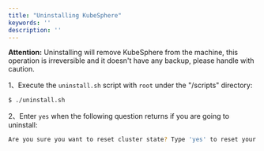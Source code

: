 ```yaml
---
title: "Uninstalling KubeSphere"
keywords: ''
description: ''
---
```


**Attention:** Uninstalling will remove KubeSphere from the machine, this operation is irreversible and it doesn't have any backup, please handle with caution.

1、Execute the `uninstall.sh` script with `root` under the "/scripts" directory:

```bash
$ ./uninstall.sh
```

2、Enter `yes` when the following question returns if you are going to uninstall:

```bash
Are you sure you want to reset cluster state? Type 'yes' to reset your cluster. [No]: 
``` 


